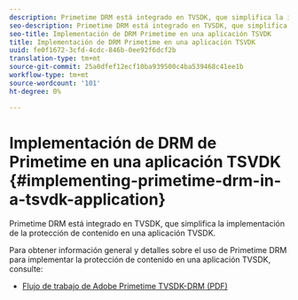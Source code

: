 ```yaml
---
description: Primetime DRM está integrado en TVSDK, que simplifica la implementación de la protección de contenido en una aplicación TVSDK.
seo-description: Primetime DRM está integrado en TVSDK, que simplifica la implementación de la protección de contenido en una aplicación TVSDK.
seo-title: Implementación de DRM Primetime en una aplicación TSVDK
title: Implementación de DRM Primetime en una aplicación TSVDK
uuid: fe0f1672-3cfd-4cdc-846b-0ee92f6dcf2b
translation-type: tm+mt
source-git-commit: 25a0dfef12ecf10ba939500c4ba539468c41ee1b
workflow-type: tm+mt
source-wordcount: '101'
ht-degree: 0%

---
```



# Implementación de DRM de Primetime en una aplicación TSVDK {#implementing-primetime-drm-in-a-tsvdk-application}

Primetime DRM está integrado en TVSDK, que simplifica la implementación de la protección de contenido en una aplicación TVSDK.

Para obtener información general y detalles sobre el uso de Primetime DRM para implementar la protección de contenido en una aplicación TVSDK, consulte:

* [Flujo de trabajo de Adobe Primetime TVSDK-DRM (PDF)](https://helpx.adobe.com/content/dam/help/en/primetime/drm/drm_tvsdk_drm_workflow.pdf)